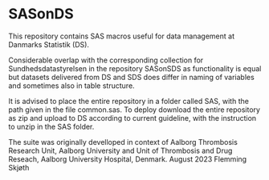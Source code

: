 # SASonDS
This repository contains SAS macros useful for data management at Danmarks Statistik (DS).

Considerable overlap with the corresponding collection for Sundhedsdatastyrelsen in the repository SASonSDS as functionality is equal but datasets delivered from DS and SDS does differ in naming of variables and sometimes also in table structure.

It is advised to place the entire repository in a folder called SAS, with the path given in the file common.sas.
To deploy download the entire repository as zip and upload to DS according to current guideline, with the instruction to unzip in the SAS folder.

The suite was originally develloped in context of Aalborg Thrombosis Research Unit, Aalborg University and Unit of Thrombosis and Drug Reseach, Aalborg University Hospital, Denmark.
August 2023
Flemming Skjøth
